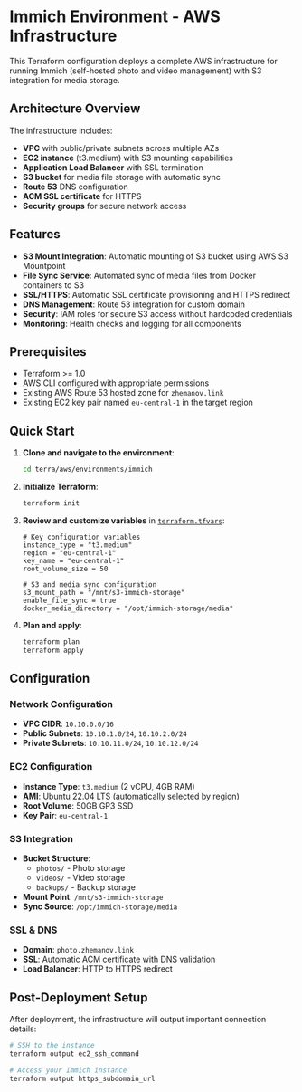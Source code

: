 # Immich Environment - AWS Infrastructure

This Terraform configuration deploys a complete AWS infrastructure for running Immich (self-hosted photo and video management) with S3 integration for media storage.

## Architecture Overview

The infrastructure includes:
- **VPC** with public/private subnets across multiple AZs
- **EC2 instance** (t3.medium) with S3 mounting capabilities
- **Application Load Balancer** with SSL termination
- **S3 bucket** for media file storage with automatic sync
- **Route 53** DNS configuration
- **ACM SSL certificate** for HTTPS
- **Security groups** for secure network access

## Features

- **S3 Mount Integration**: Automatic mounting of S3 bucket using AWS S3 Mountpoint
- **File Sync Service**: Automated sync of media files from Docker containers to S3
- **SSL/HTTPS**: Automatic SSL certificate provisioning and HTTPS redirect
- **DNS Management**: Route 53 integration for custom domain
- **Security**: IAM roles for secure S3 access without hardcoded credentials
- **Monitoring**: Health checks and logging for all components

## Prerequisites

- Terraform >= 1.0
- AWS CLI configured with appropriate permissions
- Existing AWS Route 53 hosted zone for `zhemanov.link`
- Existing EC2 key pair named `eu-central-1` in the target region

## Quick Start

1. **Clone and navigate to the environment**:
   ```bash
   cd terra/aws/environments/immich
   ```

2. **Initialize Terraform**:
   ```bash
   terraform init
   ```

3. **Review and customize variables** in [`terraform.tfvars`](terraform.tfvars):
   ```hcl
   # Key configuration variables
   instance_type = "t3.medium"
   region = "eu-central-1"
   key_name = "eu-central-1"
   root_volume_size = 50
   
   # S3 and media sync configuration
   s3_mount_path = "/mnt/s3-immich-storage"
   enable_file_sync = true
   docker_media_directory = "/opt/immich-storage/media"
   ```

4. **Plan and apply**:
   ```bash
   terraform plan
   terraform apply
   ```

## Configuration

### Network Configuration
- **VPC CIDR**: `10.10.0.0/16`
- **Public Subnets**: `10.10.1.0/24`, `10.10.2.0/24`
- **Private Subnets**: `10.10.11.0/24`, `10.10.12.0/24`

### EC2 Configuration
- **Instance Type**: `t3.medium` (2 vCPU, 4GB RAM)
- **AMI**: Ubuntu 22.04 LTS (automatically selected by region)
- **Root Volume**: 50GB GP3 SSD
- **Key Pair**: `eu-central-1`

### S3 Integration
- **Bucket Structure**:
  - `photos/` - Photo storage
  - `videos/` - Video storage  
  - `backups/` - Backup storage
- **Mount Point**: `/mnt/s3-immich-storage`
- **Sync Source**: `/opt/immich-storage/media`

### SSL & DNS
- **Domain**: `photo.zhemanov.link`
- **SSL**: Automatic ACM certificate with DNS validation
- **Load Balancer**: HTTP to HTTPS redirect

## Post-Deployment Setup

After deployment, the infrastructure will output important connection details:

```bash
# SSH to the instance
terraform output ec2_ssh_command

# Access your Immich instance
terraform output https_subdomain_url
```